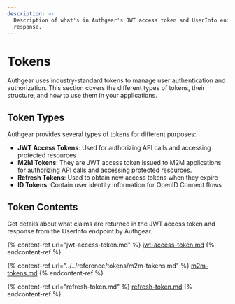 ```yaml
---
description: >-
  Description of what's in Authgear's JWT access token and UserInfo endpoint
  response.
---
```


# Tokens

Authgear uses industry-standard tokens to manage user authentication and authorization. This section covers the different types of tokens, their structure, and how to use them in your applications.

## Token Types

Authgear provides several types of tokens for different purposes:

* **JWT Access Tokens**: Used for authorizing API calls and accessing protected resources
* **M2M Tokens**: They are JWT access token issued to M2M applications for authorizing API calls and accessing protected resources.
* **Refresh Tokens**: Used to obtain new access tokens when they expire
* **ID Tokens**: Contain user identity information for OpenID Connect flows

## Token Contents

Get details about what claims are returned in the JWT access token and response from the UserInfo endpoint by Authgear.

{% content-ref url="jwt-access-token.md" %}
[jwt-access-token.md](jwt-access-token.md)
{% endcontent-ref %}

{% content-ref url="../../reference/tokens/m2m-tokens.md" %}
[m2m-tokens.md](../../reference/tokens/m2m-tokens.md)
{% endcontent-ref %}

{% content-ref url="refresh-token.md" %}
[refresh-token.md](refresh-token.md)
{% endcontent-ref %}
